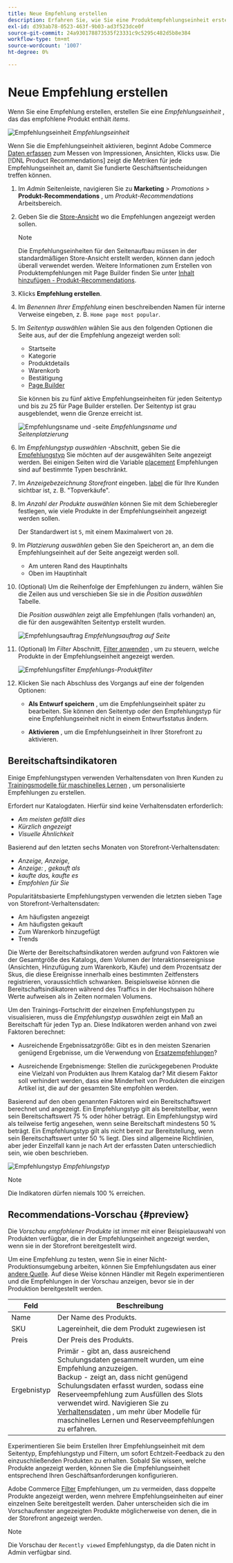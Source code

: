 ```yaml
---
title: Neue Empfehlung erstellen
description: Erfahren Sie, wie Sie eine Produktempfehlungseinheit erstellen.
exl-id: d393ab78-0523-463f-9b03-ad3f523dce0f
source-git-commit: 24a930178873535f23331c9c5295c482d5b8e384
workflow-type: tm+mt
source-wordcount: '1007'
ht-degree: 0%

---
```


# Neue Empfehlung erstellen

Wenn Sie eine Empfehlung erstellen, erstellen Sie eine _Empfehlungseinheit_ , das das empfohlene Produkt enthält _items_.

![Empfehlungseinheit](assets/unit.png)
_Empfehlungseinheit_

Wenn Sie die Empfehlungseinheit aktivieren, beginnt Adobe Commerce [Daten erfassen](workspace.md) zum Messen von Impressionen, Ansichten, Klicks usw. Die [!DNL Product Recommendations] zeigt die Metriken für jede Empfehlungseinheit an, damit Sie fundierte Geschäftsentscheidungen treffen können.

1. Im _Admin_ Seitenleiste, navigieren Sie zu **Marketing** > _Promotions_ > **Produkt-Recommendations** , um _Produkt-Recommendations_ Arbeitsbereich.

1. Geben Sie die [Store-Ansicht](https://experienceleague.adobe.com/docs/commerce-admin/start/setup/websites-stores-views.html#scope-settings) wo die Empfehlungen angezeigt werden sollen.

   >[!NOTE]
   >
   > Die Empfehlungseinheiten für den Seitenaufbau müssen in der standardmäßigen Store-Ansicht erstellt werden, können dann jedoch überall verwendet werden. Weitere Informationen zum Erstellen von Produktempfehlungen mit Page Builder finden Sie unter [Inhalt hinzufügen - Produkt-Recommendations](https://experienceleague.adobe.com/docs/commerce-admin/page-builder/add-content/recommendations.html).

1. Klicks **Empfehlung erstellen**.

1. Im _Benennen Ihrer Empfehlung_ einen beschreibenden Namen für interne Verweise eingeben, z. B. `Home page most popular`.

1. Im _Seitentyp auswählen_ wählen Sie aus den folgenden Optionen die Seite aus, auf der die Empfehlung angezeigt werden soll:

   * Startseite
   * Kategorie
   * Produktdetails
   * Warenkorb
   * Bestätigung
   * [Page Builder](https://experienceleague.adobe.com/docs/commerce-admin/page-builder/add-content/recommendations.html)

   Sie können bis zu fünf aktive Empfehlungseinheiten für jeden Seitentyp und bis zu 25 für Page Builder erstellen. Der Seitentyp ist grau ausgeblendet, wenn die Grenze erreicht ist.

   ![Empfehlungsname und -seite](assets/create-recommendation.png)
   _Empfehlungsname und Seitenplatzierung_

1. Im _Empfehlungstyp auswählen_ -Abschnitt, geben Sie die [Empfehlungstyp](type.md) Sie möchten auf der ausgewählten Seite angezeigt werden. Bei einigen Seiten wird die Variable [placement](placement.md) Empfehlungen sind auf bestimmte Typen beschränkt.

1. Im _Anzeigebezeichnung Storefront_ eingeben. [label](placement.md#recommendation-labels) die für Ihre Kunden sichtbar ist, z. B. &quot;Topverkäufe&quot;.

1. Im _Anzahl der Produkte auswählen_ können Sie mit dem Schieberegler festlegen, wie viele Produkte in der Empfehlungseinheit angezeigt werden sollen.

   Der Standardwert ist `5`, mit einem Maximalwert von `20`.

1. Im _Platzierung auswählen_ geben Sie den Speicherort an, an dem die Empfehlungseinheit auf der Seite angezeigt werden soll.

   * Am unteren Rand des Hauptinhalts
   * Oben im Hauptinhalt

1. (Optional) Um die Reihenfolge der Empfehlungen zu ändern, wählen Sie die Zeilen aus und verschieben Sie sie in die _Position auswählen_ Tabelle.

   Die _Position auswählen_ zeigt alle Empfehlungen (falls vorhanden) an, die für den ausgewählten Seitentyp erstellt wurden.

   ![Empfehlungsauftrag](assets/create-recommendation-select-placement.png)
   _Empfehlungsauftrag auf Seite_

1. (Optional) Im _Filter_ Abschnitt, [Filter anwenden](filters.md) , um zu steuern, welche Produkte in der Empfehlungseinheit angezeigt werden.

   ![Empfehlungsfilter](assets/create-recommendation-filter-products.png)
   _Empfehlungs-Produktfilter_

1. Klicken Sie nach Abschluss des Vorgangs auf eine der folgenden Optionen:

   * **Als Entwurf speichern** , um die Empfehlungseinheit später zu bearbeiten. Sie können den Seitentyp oder den Empfehlungstyp für eine Empfehlungseinheit nicht in einem Entwurfsstatus ändern.

   * **Aktivieren** , um die Empfehlungseinheit in Ihrer Storefront zu aktivieren.

## Bereitschaftsindikatoren

Einige Empfehlungstypen verwenden Verhaltensdaten von Ihren Kunden zu [Trainingsmodelle für maschinelles Lernen](behavioral-data.md) , um personalisierte Empfehlungen zu erstellen.

Erfordert nur Katalogdaten. Hierfür sind keine Verhaltensdaten erforderlich:

* _Am meisten gefällt dies_
* _Kürzlich angezeigt_
* _Visuelle Ähnlichkeit_

Basierend auf den letzten sechs Monaten von Storefront-Verhaltensdaten:

* _Anzeige, Anzeige,_
* _Anzeige: , gekauft als_
* _kaufte das, kaufte es_
* _Empfohlen für Sie_

Popularitätsbasierte Empfehlungstypen verwenden die letzten sieben Tage von Storefront-Verhaltensdaten:

* Am häufigsten angezeigt
* Am häufigsten gekauft
* Zum Warenkorb hinzugefügt
* Trends

Die Werte der Bereitschaftsindikatoren werden aufgrund von Faktoren wie der Gesamtgröße des Katalogs, dem Volumen der Interaktionsereignisse (Ansichten, Hinzufügung zum Warenkorb, Käufe) und dem Prozentsatz der Skus, die diese Ereignisse innerhalb eines bestimmten Zeitfensters registrieren, voraussichtlich schwanken. Beispielsweise können die Bereitschaftsindikatoren während des Traffics in der Hochsaison höhere Werte aufweisen als in Zeiten normalen Volumens.

Um den Trainings-Fortschritt der einzelnen Empfehlungstypen zu visualisieren, muss die _Empfehlungstyp auswählen_ zeigt ein Maß an Bereitschaft für jeden Typ an. Diese Indikatoren werden anhand von zwei Faktoren berechnet:

* Ausreichende Ergebnissatzgröße: Gibt es in den meisten Szenarien genügend Ergebnisse, um die Verwendung von [Ersatzempfehlungen](behavioral-data.md#backuprecs)?

* Ausreichende Ergebnismenge: Stellen die zurückgegebenen Produkte eine Vielzahl von Produkten aus Ihrem Katalog dar? Mit diesem Faktor soll verhindert werden, dass eine Minderheit von Produkten die einzigen Artikel ist, die auf der gesamten Site empfohlen werden.

Basierend auf den oben genannten Faktoren wird ein Bereitschaftswert berechnet und angezeigt. Ein Empfehlungstyp gilt als bereitstellbar, wenn sein Bereitschaftswert 75 % oder höher beträgt. Ein Empfehlungstyp wird als teilweise fertig angesehen, wenn seine Bereitschaft mindestens 50 % beträgt. Ein Empfehlungstyp gilt als nicht bereit zur Bereitstellung, wenn sein Bereitschaftswert unter 50 % liegt. Dies sind allgemeine Richtlinien, aber jeder Einzelfall kann je nach Art der erfassten Daten unterschiedlich sein, wie oben beschrieben.

![Empfehlungstyp](assets/create-recommendation-select-type.png)
_Empfehlungstyp_

>[!NOTE]
>
>Die Indikatoren dürfen niemals 100 % erreichen.

## Recommendations-Vorschau {#preview}

Die _Vorschau empfohlener Produkte_ ist immer mit einer Beispielauswahl von Produkten verfügbar, die in der Empfehlungseinheit angezeigt werden, wenn sie in der Storefront bereitgestellt wird.

Um eine Empfehlung zu testen, wenn Sie in einer Nicht-Produktionsumgebung arbeiten, können Sie Empfehlungsdaten aus einer [andere Quelle](settings.md). Auf diese Weise können Händler mit Regeln experimentieren und die Empfehlungen in der Vorschau anzeigen, bevor sie in der Produktion bereitgestellt werden.

| Feld | Beschreibung |
|---|---|
| Name | Der Name des Produkts. |
| SKU | Lagereinheit, die dem Produkt zugewiesen ist |
| Preis | Der Preis des Produkts. |
| Ergebnistyp | Primär - gibt an, dass ausreichend Schulungsdaten gesammelt wurden, um eine Empfehlung anzuzeigen.<br />Backup - zeigt an, dass nicht genügend Schulungsdaten erfasst wurden, sodass eine Reserveempfehlung zum Ausfüllen des Slots verwendet wird. Navigieren Sie zu [Verhaltensdaten](behavioral-data.md) , um mehr über Modelle für maschinelles Lernen und Reserveempfehlungen zu erfahren. |

Experimentieren Sie beim Erstellen Ihrer Empfehlungseinheit mit dem Seitentyp, Empfehlungstyp und Filtern, um sofort Echtzeit-Feedback zu den einzuschließenden Produkten zu erhalten. Sobald Sie wissen, welche Produkte angezeigt werden, können Sie die Empfehlungseinheit entsprechend Ihren Geschäftsanforderungen konfigurieren.

Adobe Commerce [Filter](filters.md) Empfehlungen, um zu vermeiden, dass doppelte Produkte angezeigt werden, wenn mehrere Empfehlungseinheiten auf einer einzelnen Seite bereitgestellt werden. Daher unterscheiden sich die im Vorschaufenster angezeigten Produkte möglicherweise von denen, die in der Storefront angezeigt werden.

>[!NOTE]
>
> Die Vorschau der `Recently viewed` Empfehlungstyp, da die Daten nicht in Admin verfügbar sind.
